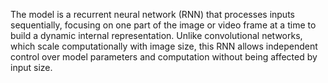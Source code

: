 The model is a recurrent neural network (RNN) that processes inputs sequentially, focusing on one part of the image or video frame at a time to build a dynamic internal representation. Unlike convolutional networks, which scale computationally with image size, this RNN allows independent control over model parameters and computation without being affected by input size.
